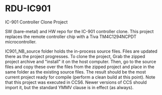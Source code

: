 # RDU-IC901
IC-901 Controller Clone Project

SW (bare-metal) and HW repo for the IC-901 controller clone.  This project replaces the remote controller chip with a Tiva TM4C1294NCPDT microcontroller.

IC901_NB_source folder holds the in-process source files.  Files are updated there as the project progresses.  To clone the project,
Grab the zipped project archive and "install" it on the host computer.  Then, go to the source files and copy these over the files from the
zipped project and place in the same folder as the existing source files.  The result should be the most current project ready for compile
(perform a clean build at this point).  Note that this project was executed in CCS6.  Newer versions of CCS should import it, but the standard
YMMV clause is in effect (as always).
